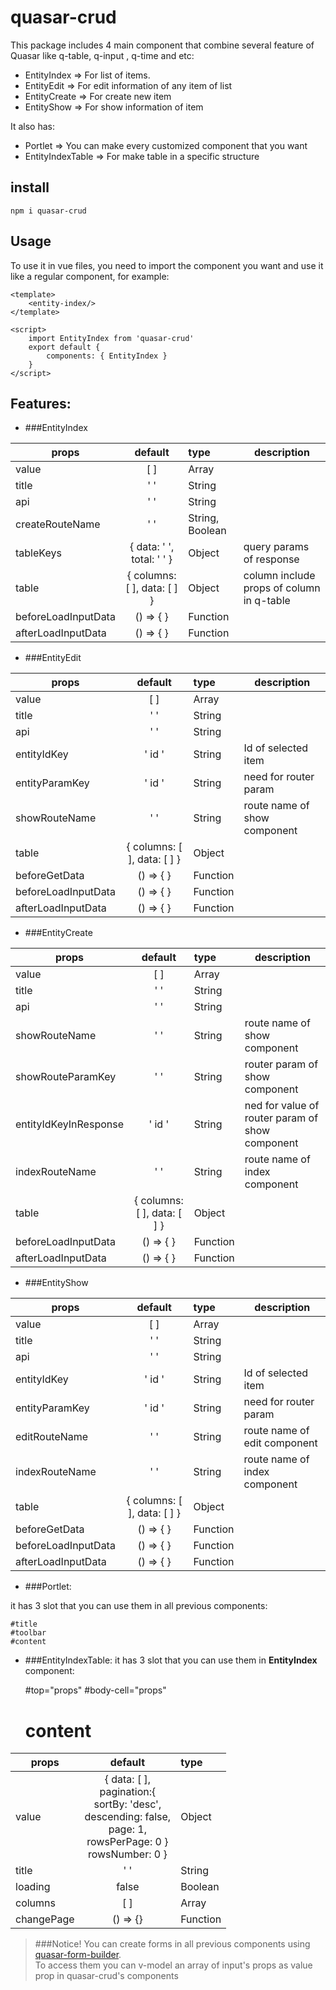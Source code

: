 # quasar-crud
This package includes 4 main component that combine several feature of Quasar like q-table, q-input , q-time and etc:  

+ EntityIndex => For list of items.
+ EntityEdit => For edit information of any item of list
+ EntityCreate => For create new item
+ EntityShow =>  For show information of item  

It also has:
+ Portlet => You can make every customized component that you want
+ EntityIndexTable => For make table in a specific structure

## install
```
npm i quasar-crud
```

## Usage

To use it in vue files, you need to import the component you want and use it like a regular component, for example:

```vue
<template>
    <entity-index/>
</template>

<script>
    import EntityIndex from 'quasar-crud'
    export default {
        components: { EntityIndex }
    }
</script>
```

## Features:

+ ###EntityIndex

| props               |           default           | type             | description                                |
|---------------------|:---------------------------:|:-----------------|--------------------------------------------|
| value               |             [ ]             | Array            |                                            |
| title               |             ' '             | String           |                                            |
| api                 |             ' '             | String           |                                            |
| createRouteName     |             ' '             | String, Boolean  |                                            |
| tableKeys           |  { data: ' ', total: ' ' }  | Object           | query params of response                   |
| table               | { columns: [ ], data: [ ] } | Object           | column include  props of column in q-table | 
| beforeLoadInputData |          () => { }          | Function         |                                            |
| afterLoadInputData  |          () => { }          | Function         |                                            |

+ ###EntityEdit

| props               |           default           | type      | description                  |
|---------------------|:---------------------------:|:----------|------------------------------|
| value               |             [ ]             | Array     |                              |
| title               |             ' '             | String    |                              |
| api                 |             ' '             | String    |                              |
| entityIdKey         |           ' id '            | String    | Id of selected item          |
| entityParamKey      |           ' id '            | String    | need for router param        |
| showRouteName       |             ' '             | String    | route name of show component |
| table               | { columns: [ ], data: [ ] } | Object    |                              |
| beforeGetData       |          () => { }          | Function  |                              |
| beforeLoadInputData |          () => { }          | Function  |                              |
| afterLoadInputData  |          () => { }          | Function  |                              |

+ ###EntityCreate

| props                 |           default           | type     | description                                      |
|-----------------------|:---------------------------:|:---------|--------------------------------------------------|
| value                 |             [ ]             | Array    |                                                  |
| title                 |             ' '             | String   |                                                  |
| api                   |             ' '             | String   |                                                  |
| showRouteName         |             ' '             | String   | route name of show component                     |
| showRouteParamKey     |             ' '             | String   | router param of show component                   |
| entityIdKeyInResponse |           ' id '            | String   | ned for value of  router param of show component |
| indexRouteName        |             ' '             | String   | route name of index component                    |
| table                 | { columns: [ ], data: [ ] } | Object   |                                                  |
| beforeLoadInputData   |          () => { }          | Function |                                                  |
| afterLoadInputData    |          () => { }          | Function |                                                  |
+ ###EntityShow


| props               |           default           | type     | description                   |
|---------------------|:---------------------------:|:---------|-------------------------------|
| value               |             [ ]             | Array    |                               |
| title               |             ' '             | String   |                               |
| api                 |             ' '             | String   |                               |
| entityIdKey         |           ' id '            | String   | Id of selected item           |
| entityParamKey      |           ' id '            | String   | need for router param         |
| editRouteName       |             ' '             | String   | route name of edit component  |
| indexRouteName      |             ' '             | String   | route name of index component |
| table               | { columns: [ ], data: [ ] } | Object   |                               |
| beforeGetData       |          () => { }          | Function |                               |
| beforeLoadInputData |          () => { }          | Function |                               |
| afterLoadInputData  |          () => { }          | Function |                               |


+ ###Portlet:

it has 3 slot that you can use them in all previous components:
	
    #title
    #toolbar
    #content
+ ###EntityIndexTable:
it has 3 slot that you can use them in **EntityIndex** component: 

    #top="props"
    #body-cell="props"  
    # content  

| props      |                                                              default                                                              | type      |
|------------|:---------------------------------------------------------------------------------------------------------------------------------:|:----------|
| value      | { data: [ ], </br>pagination:{ </br>sortBy: 'desc',</br>descending: false,</br>page: 1, </br>rowsPerPage: 0 }</br>rowsNumber: 0 } | Object    |
| title      |                                                                ' '                                                                | String    |
| loading    |                                                               false                                                               | Boolean   |
| columns    |                                                                [ ]                                                                | Array     |
| changePage |                                                             () => {}                                                              | Function  |


>###Notice!
>You can create forms in all previous components using [quasar-form-builder](https://www.npmjs.com/package/quasar-form-builder).  
>To access them you can v-model an array of input's props as value prop in quasar-crud's components


 

